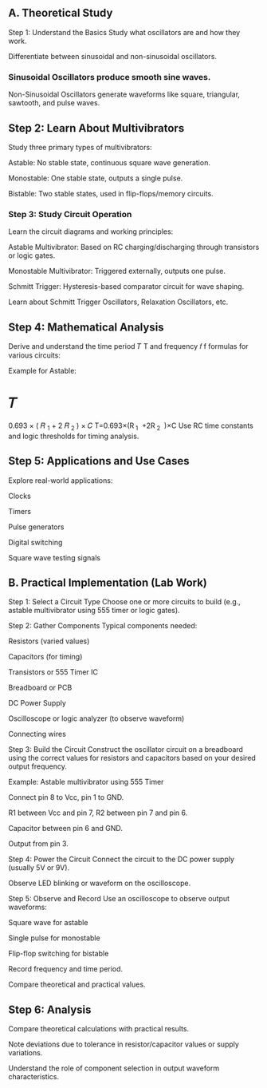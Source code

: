 
## A. Theoretical Study
Step 1: Understand the Basics
Study what oscillators are and how they work.

Differentiate between sinusoidal and non-sinusoidal oscillators.

### Sinusoidal Oscillators produce smooth sine waves.

 Non-Sinusoidal Oscillators generate waveforms like square, triangular, sawtooth, and pulse waves.

## Step 2: Learn About Multivibrators
Study three primary types of multivibrators:

 Astable: No stable state, continuous square wave generation.

 Monostable: One stable state, outputs a single pulse.

 Bistable: Two stable states, used in flip-flops/memory circuits.

### Step 3: Study Circuit Operation
Learn the circuit diagrams and working principles:

Astable Multivibrator: Based on RC charging/discharging through transistors or logic gates.

 Monostable Multivibrator: Triggered externally, outputs one pulse.

 Schmitt Trigger: Hysteresis-based comparator circuit for wave shaping.

Learn about Schmitt Trigger Oscillators, Relaxation Oscillators, etc.

## Step 4: Mathematical Analysis
Derive and understand the time period 
𝑇
T and frequency 
𝑓
f formulas for various circuits:

Example for Astable:

𝑇
=
0.693
×
(
𝑅
<sub>1</sub>
+
2
𝑅<sub>
2</sub>
)
×
𝐶
T=0.693×(R<sub> 
1</sub>
​
 +2R<sub> 
2</sub>
​
 )×C
Use RC time constants and logic thresholds for timing analysis.

## Step 5: Applications and Use Cases
Explore real-world applications:

Clocks

Timers

Pulse generators

Digital switching

Square wave testing signals

## B. Practical Implementation (Lab Work)
Step 1: Select a Circuit Type
Choose one or more circuits to build (e.g., astable multivibrator using 555 timer or logic gates).

Step 2: Gather Components
Typical components needed:

Resistors (varied values)

Capacitors (for timing)

Transistors or 555 Timer IC

Breadboard or PCB

DC Power Supply

Oscilloscope or logic analyzer (to observe waveform)

Connecting wires

Step 3: Build the Circuit
Construct the oscillator circuit on a breadboard using the correct values for resistors and capacitors based on your desired output frequency.

Example: Astable multivibrator using 555 Timer

Connect pin 8 to Vcc, pin 1 to GND.

R1 between Vcc and pin 7, R2 between pin 7 and pin 6.

Capacitor between pin 6 and GND.

Output from pin 3.

Step 4: Power the Circuit
Connect the circuit to the DC power supply (usually 5V or 9V).

Observe LED blinking or waveform on the oscilloscope.

 Step 5: Observe and Record
Use an oscilloscope to observe output waveforms:

Square wave for astable

Single pulse for monostable

Flip-flop switching for bistable

Record frequency and time period.

Compare theoretical and practical values.

## Step 6: Analysis
Compare theoretical calculations with practical results.

Note deviations due to tolerance in resistor/capacitor values or supply variations.

Understand the role of component selection in output waveform characteristics.

